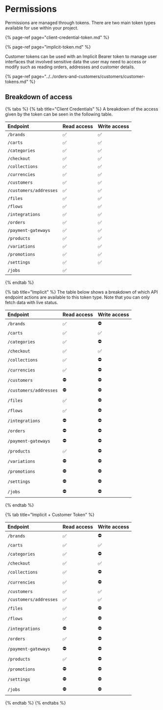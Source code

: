 # Permissions

Permissions are managed through tokens. There are two main token types available for use within your project.

{% page-ref page="client-credential-token.md" %}

{% page-ref page="implicit-token.md" %}

Customer tokens can be used with an Implicit Bearer token to manage user interfaces that involved sensitive data the user may need to access or modify such as reading orders, addresses and customer details.

{% page-ref page="../../orders-and-customers/customers/customer-tokens.md" %}

## Breakdown of access

{% tabs %}
{% tab title="Client Credentials" %}
A breakdown of the access given by the token can be seen in the following table.

| **Endpoint** | **Read access** | **Write access** |
| :--- | :--- | :--- |
| `/brands` | ✅ | ✅ |
| `/carts` | ✅ | ✅ |
| `/categories` | ✅ | ✅ |
| `/checkout` | ✅ | ✅ |
| `/collections` | ✅ | ✅ |
| `/currencies` | ✅ | ✅ |
| `/customers` | ✅ | ✅ |
| `/customers/addresses` | ✅ | ✅ |
| `/files` | ✅ | ✅ |
| `/flows` | ✅ | ✅ |
| `/integrations` | ✅ | ✅ |
| `/orders` | ✅ | ✅ |
| `/payment-gateways` | ✅ | ✅ |
| `/products` | ✅ | ✅ |
| `/variations` | ✅ | ✅ |
| `/promotions` | ✅ | ✅ |
| `/settings` | ✅ | ✅ |
| `/jobs` | ✅ |  |
{% endtab %}

{% tab title="Implicit" %}
The table below shows a breakdown of which API endpoint actions are available to this token type. Note that you can only fetch data with live status.

| **Endpoint** | **Read access** | **Write access** |
| :--- | :--- | :--- |
| `/brands` | ✅ | ⛔️ |
| `/carts` | ✅ | ✅ |
| `/categories` | ✅ | ⛔️ |
| `/checkout` | ✅ | ✅ |
| `/collections` | ✅ | ⛔️ |
| `/currencies` | ✅ | ⛔️ |
| `/customers` | ⛔️ | ⛔️ |
| `/customers/addresses` | ⛔️ | ⛔️ |
| `/files` | ✅ | ⛔️ |
| `/flows` | ✅ | ⛔️ |
| `/integrations` | ⛔️ | ⛔️ |
| `/orders` | ⛔️ | ⛔️ |
| `/payment-gateways` | ⛔️ | ⛔️ |
| `/products` | ✅ | ⛔️ |
| `/variations` | ⛔️ | ⛔️ |
| `/promotions` | ⛔️ | ⛔️ |
| `/settings` | ⛔️ | ⛔️ |
| `/jobs` | ⛔️ | ⛔️ |
{% endtab %}

{% tab title="Implicit + Customer Token" %}


| Endpoint | Read access | Write access |
| :--- | :--- | :--- |
| `/brands` | ✅ | ⛔️ |
| `/carts` | ✅ | ✅ |
| `/categories` | ✅ | ⛔️ |
| `/checkout` | ✅ | ✅ |
| `/collections` | ✅ | ⛔️ |
| `/currencies` | ✅ | ⛔️ |
| `/customers` | ✅ | ✅ |
| `/customers/addresses` | ✅ | ✅ |
| `/files` | ✅ | ⛔️ |
| `/flows` | ✅ | ⛔️ |
| `/integrations` | ⛔️ | ⛔️ |
| `/orders` | ✅ | ⛔️ |
| `/payment-gateways` | ⛔️ | ⛔️ |
| `/products` | ✅ | ⛔️ |
| `/promotions` | ⛔️ | ⛔️ |
| `/settings` | ⛔️ | ⛔️ |
| `/jobs` | ⛔️ | ⛔️ |
{% endtab %}
{% endtabs %}



